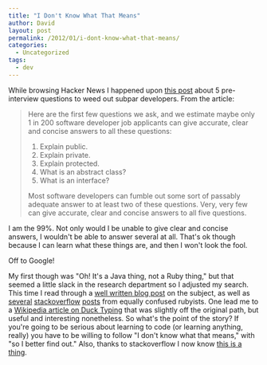 ```yaml
---
title: "I Don't Know What That Means"
author: David
layout: post
permalink: /2012/01/i-dont-know-what-that-means/
categories:
  - Uncategorized
tags:
  - dev
---
```

While browsing Hacker News I happened upon [this post](http://www.supercoders.com.au/blog/wewanttogetyouajob.shtml) about 5 pre-interview questions to weed out subpar developers. From the article:



> Here are the first few questions we ask, and we estimate maybe only 1 in 200 software developer job applicants can give accurate, clear and concise answers to all these questions:
> 
> 1.  Explain public.
> 2.  Explain private.
> 3.  Explain protected.
> 4.  What is an abstract class?
> 5.  What is an interface?
> 
> Most software developers can fumble out some sort of passably adequate answer to at least two of these questions. Very, very few can give accurate, clear and concise answers to all five questions.

I am the 99%. Not only would I be unable to give clear and concise answers, I wouldn't be able to answer several at all. That's ok though because I can learn what these things are, and then I won't look the fool.

Off to Google!

My first though was "Oh! It's a Java thing, not a Ruby thing," but that seemed a little slack in the research department so I adjusted my search. This time I read through a [well written blog post](http://www.metabates.com/2011/02/07/building-interfaces-and-abstract-classes-in-ruby/) on the subject, as well as [several](http://stackoverflow.com/questions/5076933/interfaces-abstract-classes-unnecessary-in-ruby-can-someone-explain) [stackoverflow](http://stackoverflow.com/questions/512466/how-to-implement-an-abstract-class-in-ruby) [posts](http://stackoverflow.com/questions/918380/abstract-classes-vs-interfaces-vs-mixins) from equally confused rubyists. One lead me to a [Wikipedia article on Duck Typing](http://en.wikipedia.org/wiki/Duck_typing) that was slightly off the original path, but useful and interesting nonetheless. So what's the point of the story? If you're going to be serious about learning to code (or learning anything, really) you have to be willing to follow "I don't know what that means," with "so I better find out." Also, thanks to stackoverflow I now know [this is a thing](http://en.wikipedia.org/wiki/Code_smell).

